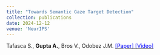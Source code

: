```yaml
---
title: "Towards Semantic Gaze Target Detection"
collection: publications
date: 2024-12-12
venue: 'NeurIPS'
---
```

Tafasca S., __Gupta A.__, Bros V., Odobez J.M. [<span style="color:blue"> [Paper] </span>](https://openreview.net/pdf?id=BAmAFraxvf) [<span style="color:blue"> [Video] </span>](https://nips.cc/virtual/2024/poster/96207)

